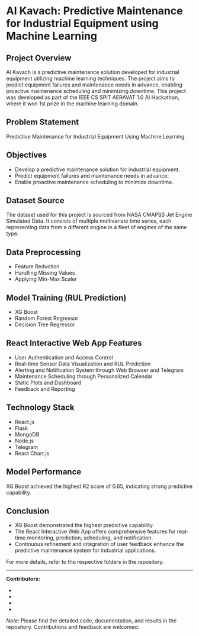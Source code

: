 <!DOCTYPE html>
<html lang="en">
<head>
    <meta charset="UTF-8">
    <meta name="viewport" content="width=device-width, initial-scale=1.0">
<!--     <title>AI Kavach: Predictive Maintenance for Industrial Equipment using Machine Learning</title> -->
</head>
<body>

<h1>AI Kavach: Predictive Maintenance for Industrial Equipment using Machine Learning</h1>

<h2>Project Overview</h2>
<p>AI Kavach is a predictive maintenance solution developed for industrial equipment utilizing machine learning techniques. The project aims to predict equipment failures and maintenance needs in advance, enabling proactive maintenance scheduling and minimizing downtime. This project was developed as part of the IEEE CS SPIT AERAVAT 1.0 AI Hackathon, where it won 1st prize in the machine learning domain.</p>

<h2>Problem Statement</h2>
<p>Predictive Maintenance for Industrial Equipment Using Machine Learning.</p>

<h2>Objectives</h2>
<ul>
    <li>Develop a predictive maintenance solution for industrial equipment.</li>
    <li>Predict equipment failures and maintenance needs in advance.</li>
    <li>Enable proactive maintenance scheduling to minimize downtime.</li>
</ul>

<h2>Dataset Source</h2>
<p>The dataset used for this project is sourced from NASA CMAPSS Jet Engine Simulated Data. It consists of multiple multivariate time series, each representing data from a different engine in a fleet of engines of the same type.</p>

<h2>Data Preprocessing</h2>
<ul>
    <li>Feature Reduction</li>
    <li>Handling Missing Values</li>
    <li>Applying Min-Max Scaler</li>
</ul>

<h2>Model Training (RUL Prediction)</h2>
<ul>
    <li>XG Boost</li>
    <li>Random Forest Regressor</li>
    <li>Decision Tree Regressor</li>
</ul>

<h2>React Interactive Web App Features</h2>
<ul>
    <li>User Authentication and Access Control</li>
    <li>Real-time Sensor Data Visualization and RUL Prediction</li>
    <li>Alerting and Notification System through Web Browser and Telegram</li>
    <li>Maintenance Scheduling through Personalized Calendar</li>
    <li>Static Plots and Dashboard</li>
    <li>Feedback and Reporting</li>
</ul>

<h2>Technology Stack</h2>
<ul>
    <li>React.js</li>
    <li>Flask</li>
    <li>MongoDB</li>
    <li>Node.js</li>
    <li>Telegram</li>
    <li>React Chart.js</li>
</ul>

<h2>Model Performance</h2>
<p>XG Boost achieved the highest R2 score of 0.65, indicating strong predictive capability.</p>

<h2>Conclusion</h2>
<ul>
    <li>XG Boost demonstrated the highest predictive capability.</li>
    <li>The React Interactive Web App offers comprehensive features for real-time monitoring, prediction, scheduling, and notification.</li>
    <li>Continuous refinement and integration of user feedback enhance the predictive maintenance system for industrial applications.</li>
</ul>

<p>For more details, refer to the respective folders in the repository.</p>

<hr>

<p><strong>Contributors:</strong></p>
<ul>
    <li></li>
    <li></li>
    <li></li>
    <li></li>
</ul>

<p><em>Note:</em> Please find the detailed code, documentation, and results in the repository. Contributions and feedback are welcomed.</p>

</body>
</html>
